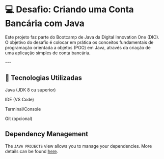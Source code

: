 <h1>💻 Desafio: Criando uma Conta Bancária com Java</h1>
<p>Este projeto faz parte do Bootcamp de Java da Digital Innovation One (DIO). O objetivo do desafio é colocar em prática os conceitos fundamentais de programação orientada a objetos (POO) em Java, através da criação de uma aplicação simples de conta bancária.</p>
---

## 🔧 Tecnologias Utilizadas
Java (JDK 8 ou superior)

IDE (VS Code)

Terminal/Console

Git (opcional)

## Dependency Management

The `JAVA PROJECTS` view allows you to manage your dependencies. More details can be found [here](https://github.com/microsoft/vscode-java-dependency#manage-dependencies).
